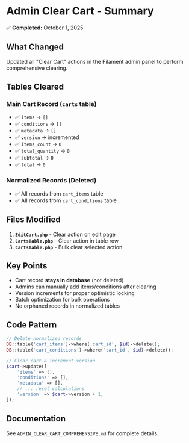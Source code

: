 # Admin Clear Cart - Summary

✅ **Completed:** October 1, 2025

## What Changed

Updated all "Clear Cart" actions in the Filament admin panel to perform comprehensive clearing.

## Tables Cleared

### Main Cart Record (`carts` table)
- ✅ `items` → `[]`
- ✅ `conditions` → `[]`
- ✅ `metadata` → `[]`
- ✅ `version` → incremented
- ✅ `items_count` → `0`
- ✅ `total_quantity` → `0`
- ✅ `subtotal` → `0`
- ✅ `total` → `0`

### Normalized Records (Deleted)
- ✅ All records from `cart_items` table
- ✅ All records from `cart_conditions` table

## Files Modified

1. **`EditCart.php`** - Clear action on edit page
2. **`CartsTable.php`** - Clear action in table row
3. **`CartsTable.php`** - Bulk clear selected action

## Key Points

- Cart record **stays in database** (not deleted)
- Admins can manually add items/conditions after clearing
- Version increments for proper optimistic locking
- Batch optimization for bulk operations
- No orphaned records in normalized tables

## Code Pattern

```php
// Delete normalized records
DB::table('cart_items')->where('cart_id', $id)->delete();
DB::table('cart_conditions')->where('cart_id', $id)->delete();

// Clear cart & increment version
$cart->update([
    'items' => [],
    'conditions' => [],
    'metadata' => [],
    // ... reset calculations
    'version' => $cart->version + 1,
]);
```

## Documentation

See `ADMIN_CLEAR_CART_COMPREHENSIVE.md` for complete details.
